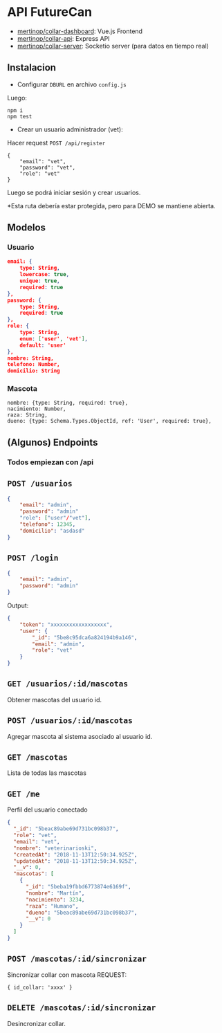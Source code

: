 # API FutureCan
- [mertinop/collar-dashboard](https://github.com/mertinop/collar-dashboard): Vue.js Frontend
- [mertinop/collar-api](https://github.com/mertinop/collar-api): Express API
- [mertinop/collar-server](https://github.com/mertinop/collar-server): Socketio server (para datos en tiempo real)

## Instalacion
 - Configurar `DBURL` en archivo `config.js`
 
 Luego:
```
npm i
npm test
```
- Crear un usuario administrador (vet):

Hacer request `POST /api/register`
```
{
    "email": "vet",
    "password": "vet",
    "role": "vet"
}
```
Luego se podrá iniciar sesión y crear usuarios.

*Esta ruta debería estar protegida, pero para DEMO se mantiene abierta.
## Modelos
### Usuario
```json
email: {
    type: String,
    lowercase: true,
    unique: true,
    required: true
},
password: {
    type: String,
    required: true
},
role: {
    type: String,
    enum: ['user', 'vet'],
    default: 'user'
},
nombre: String,
telefono: Number,
domicilio: String
```
### Mascota
```
nombre: {type: String, required: true},
nacimiento: Number,
raza: String,
dueno: {type: Schema.Types.ObjectId, ref: 'User', required: true},
```

## (Algunos) Endpoints
### Todos empiezan con /api

## `POST /usuarios`
```json
{
    "email": "admin",
    "password": "admin"
    "role": ["user"/"vet"],
    "telefono": 12345,
    "domicilio": "asdasd"
}

```
## `POST /login`

```json
{
    "email": "admin",
    "password": "admin"
}
```
Output:
```json
{
    "token": "xxxxxxxxxxxxxxxxxx",
    "user": {
        "_id": "5be8c95dca6a824194b9a146",
        "email": "admin",
        "role": "vet"
    }
}
```
## `GET /usuarios/:id/mascotas`
 Obtener mascotas del usuario id.
## `POST /usuarios/:id/mascotas`
Agregar mascota al sistema asociado al usuario id.
## `GET /mascotas`
Lista de todas las mascotas

## `GET /me`
Perfil del usuario conectado
```json
{
  "_id": "5beac89abe69d731bc098b37",
  "role": "vet",
  "email": "vet",
  "nombre": "veterinarioski",
  "createdAt": "2018-11-13T12:50:34.925Z",
  "updatedAt": "2018-11-13T12:50:34.925Z",
  "__v": 0,
  "mascotas": [
    {
      "_id": "5beba19fbbd6773874e6169f",
      "nombre": "Martín",
      "nacimiento": 3234,
      "raza": "Humano",
      "dueno": "5beac89abe69d731bc098b37",
      "__v": 0
    }
  ]
}
```
## `POST /mascotas/:id/sincronizar`
Sincronizar collar con mascota
REQUEST:
```
{ id_collar: 'xxxx' }
```
## `DELETE /mascotas/:id/sincronizar`
Desincronizar collar.
